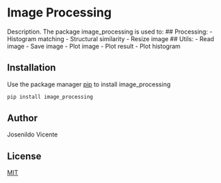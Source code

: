 # Image Processing

Description. 
The package image_processing is used to:
	## Processing:
		- Histogram matching
		- Structural similarity
		- Resize image
	## Utils:
		- Read image
		- Save image
		- Plot image
		- Plot result
		- Plot histogram

## Installation

Use the package manager [pip](https://pip.pypa.io/en/stable/) to install image_processing

```bash
pip install image_processing
```

## Author
Josenildo Vicente

## License
[MIT](https://choosealicense.com/licenses/mit/)